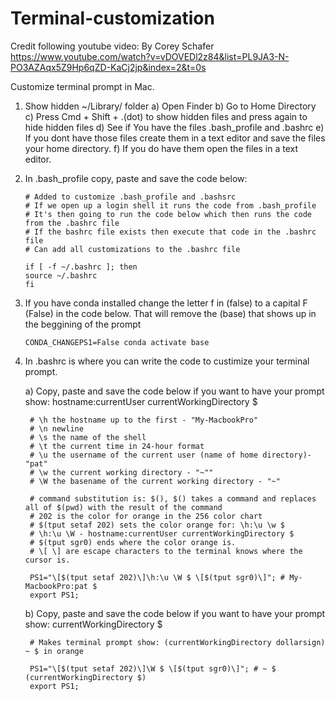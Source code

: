 # Terminal-customization

Credit following youtube video: By Corey Schafer https://www.youtube.com/watch?v=vDOVEDl2z84&list=PL9JA3-N-PO3AZAqx5Z9Hp6qZD-KaCj2jp&index=2&t=0s

Customize terminal prompt in Mac.

1) Show hidden ~/Library/ folder
	a) Open Finder
	b) Go to Home Directory
	c) Press Cmd + Shift + .(dot) to show hidden files and press again to hide 	  hidden files
	d) See if You have the files .bash_profile and .bashrc
	e) If you dont have those files create them in a text editor and save the
	   files your home directory.
	f) If you do have them open the files in a text editor.

2) In .bash_profile copy, paste and save the code below:
	```
	# Added to customize .bash_profile and .bashsrc
	# If we open up a login shell it runs the code from .bash_profile
	# It's then going to run the code below which then runs the code from the .bashrc file
	# If the bashrc file exists then execute that code in the .bashrc file
	# Can add all customizations to the .bashrc file

	if [ -f ~/.bashrc ]; then
	source ~/.bashrc
	fi
	```

3) If you have conda installed change the letter f in (false) to a capital F (False) in the code below. That will remove the (base) that shows up in the beggining of the prompt
	
	```
	CONDA_CHANGEPS1=False conda activate base
	```

4) In .bashrc is where you can write the code to custimize your terminal prompt.

	a) Copy, paste and save the code below if you want to have your prompt show: hostname:currentUser currentWorkingDirectory $

		# \h the hostname up to the first - "My-MacbookPro"
		# \n newline
		# \s the name of the shell
		# \t the current time in 24-hour format
		# \u the username of the current user (name of home directory)- "pat" 
		# \w the current working directory - "~""
		# \W the basename of the current working directory - "~"

		# command substitution is: $(), $() takes a command and replaces all of $(pwd) with the result of the command
		# 202 is the color for orange in the 256 color chart
		# $(tput setaf 202) sets the color orange for: \h:\u \w $
		# \h:\u \W - hostname:currentUser currentWorkingDirectory $ 
		# $(tput sgr0) ends where the color orange is.
		# \[ \] are escape characters to the terminal knows where the cursor is.

		PS1="\[$(tput setaf 202)\]\h:\u \W $ \[$(tput sgr0)\]"; # My-MacbookPro:pat $
		export PS1;
	
	b) Copy, paste and save the code below if you want to have your prompt show: currentWorkingDirectory $

		# Makes terminal prompt show: (currentWorkingDirectory dollarsign) ~ $ in orange 

		PS1="\[$(tput setaf 202)\]\W $ \[$(tput sgr0)\]"; # ~ $ (currentWorkingDirectory $)
		export PS1;


